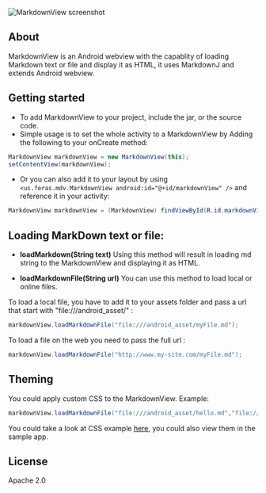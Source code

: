 ![MarkdownView screenshot](http://i.imgur.com/EDDSxZK.jpg)

## About

MarkdownView is an Android webview with the capablity of loading Markdown text or file and display it as HTML, it uses MarkdownJ and extends Android webview. 

## Getting started

- To add MarkdownView to your project, include the jar, or the source code. 
- Simple usage is to set the whole activity to a MarkdownView by Adding the following to your onCreate method:

```java
MarkdownView markdownView = new MarkdownView(this);
setContentView(markdownView);
```
 
- Or you can also add it to your layout by using `<us.feras.mdv.MarkdownView android:id="@+id/markdownView" />` 
and reference it in your activity:  

```java
MarkdownView markdownView = (MarkdownView) findViewById(R.id.markdownView);
```

## Loading MarkDown text or file: 

- **loadMarkdown(String text)**
Using this method will result in loading md string to the MarkdownView and displaying it as HTML. 

 
- **loadMarkdownFile(String url)**
You can use this method to load local or online files. 

To load a local file, you have to add it to your assets folder and pass a url that start with "file:///android_asset/" : 

```java
markdownView.loadMarkdownFile("file:///android_asset/myFile.md");
```

To load a file on the web you need to pass the full url :    

```java
markdownView.loadMarkdownFile("http://www.my-site.com/myFile.md");
```

## Theming

You could apply custom CSS to the MarkdownView. Example: 

```java
markdownView.loadMarkdownFile("file:///android_asset/hello.md","file:///android_asset/MyCustomTheme.css");
```
You could take a look at CSS example [here](https://github.com/falnatsheh/MarkdownView/tree/master/MarkdownViewDemo/assets/markdown_css_themes), you could also view them in the sample app.
						
## License
Apache 2.0
